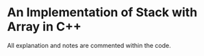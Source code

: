 # An Implementation of Stack with Array in C++

All explanation and notes are commented within the code.
